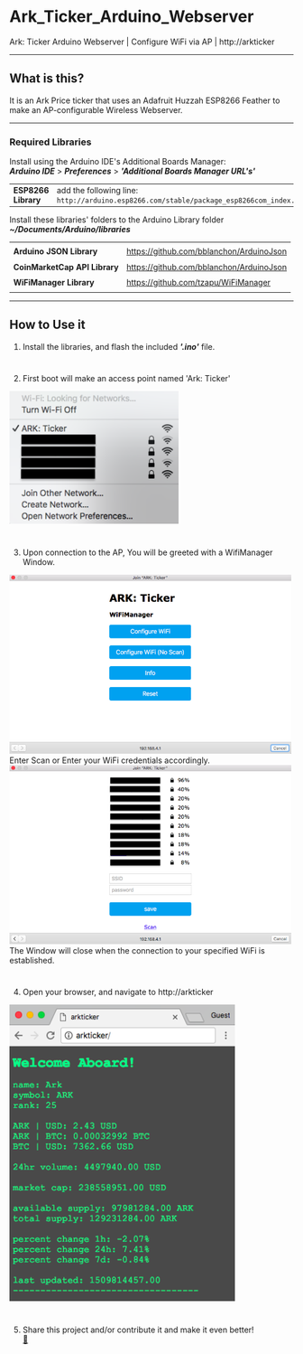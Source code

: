 # Ark_Ticker_Arduino_Webserver

Ark: Ticker Arduino Webserver | Configure WiFi via AP |  http://arkticker

-----

## What is this?

It is an Ark Price ticker that uses an Adafruit Huzzah ESP8266 Feather to make an AP-configurable Wireless Webserver.

-----

### Required Libraries


Install using the Arduino IDE's Additional Boards Manager:  
*****Arduino IDE***** > ***Preferences*** > ***'Additional Boards Manager URL's'***

| | |
|:--- |:--- |
| **ESP8266 Library** | add the following line:<br>`http://arduino.esp8266.com/stable/package_esp8266com_index.json` |


Install these libraries' folders to the Arduino Library folder    
***~/Documents/Arduino/libraries***  

| | |
|:--- |:--- |
| | |
| **Arduino JSON Library** | https://github.com/bblanchon/ArduinoJson |
| | |
| **CoinMarketCap API Library** | https://github.com/bblanchon/ArduinoJson |
| | |
| **WiFiManager Library** | https://github.com/tzapu/WiFiManager |
| | |

-----

## How to Use it

1. Install the libraries, and flash the included ***'.ino'*** file.  

#

2. First boot will make an access point named 'Ark: Ticker'
<img src="https://github.com/sleepdefic1t/Ark_Ticker_Arduino_Webserver/blob/master/img/ap.png" width="300">  

#

3. Upon connection to the AP, You will be greeted with a WifiManager Window.  
<img src="https://github.com/sleepdefic1t/Ark_Ticker_Arduino_Webserver/blob/master/img/manager1.png" width="500">  
  Enter Scan or Enter your WiFi credentials accordingly.  
<img src="https://github.com/sleepdefic1t/Ark_Ticker_Arduino_Webserver/blob/master/img/manager2.png" width="500">  
  The Window will close when the connection to your specified WiFi is established.   

#

4. Open your browser, and navigate to http://arkticker  
<img src="https://github.com/sleepdefic1t/Ark_Ticker_Arduino_Webserver/blob/master/img/webserver.png" width="400">  

#

5. Share this project and/or contribute it and make it even better!  
[🍴](https://github.com/sleepdefic1t/Ark_Ticker_Arduino_Webserver/#fork-destination-box)

#



